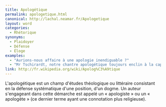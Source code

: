 ```yaml
---
title: Apologétique
permalink: apologetique.html
canonical: http://lachal.neamar.fr/Apologetique
layout: word
categories:
  - Rhétorique
synonyms:
  - Plaidoyer
  - Défense
  - Éloge
examples:
  - "Aurions-nous affaire à une apologie inendiguable ?"
  - "Mr Tschirardt, notre chantre apologétique toujours enclin à la capucinade rhétorique !"
link: http://fr.wikipedia.org/wiki/Apolog%C3%A9tique
---
```


L'apologétique est un champ d'études théologique ou littéraire consistant en la défense systématique d'une position, d'un dogme. Un auteur s'engageant dans cette démarche est appelé un « apologiste » ou un « apologète » (ce dernier terme ayant une connotation plus religieuse).

